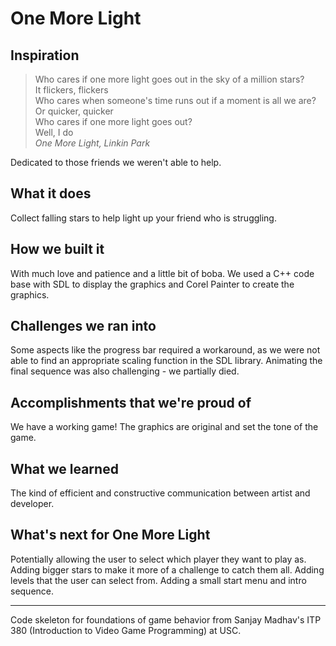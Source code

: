 # One More Light

## Inspiration
> Who cares if one more light goes out in the sky of a million stars?<br/>
> It flickers, flickers<br/>
> Who cares when someone's time runs out if a moment is all we are?<br/>
> Or quicker, quicker<br/>
> Who cares if one more light goes out?<br/>
> Well, I do<br/>
> _One More Light, Linkin Park_

Dedicated to those friends we weren't able to help.

## What it does
Collect falling stars to help light up your friend who is struggling.

## How we built it
With much love and patience and a little bit of boba.  We used a C++ code base with SDL to display the graphics and Corel Painter to create the graphics.

## Challenges we ran into
Some aspects like the progress bar required a workaround, as we were not able to find an appropriate scaling function in the SDL library. Animating the final sequence was also challenging - we partially died.

## Accomplishments that we're proud of
We have a working game!  The graphics are original and set the tone of the game.

## What we learned
The kind of efficient and constructive communication between artist and developer.

## What's next for One More Light
Potentially allowing the user to select which player they want to play as.  Adding bigger stars to make it more of a challenge to catch them all.  Adding levels that the user can select from.  Adding a small start menu and intro sequence.

---

Code skeleton for foundations of game behavior from Sanjay Madhav's ITP 380 (Introduction to Video Game Programming) at USC.
